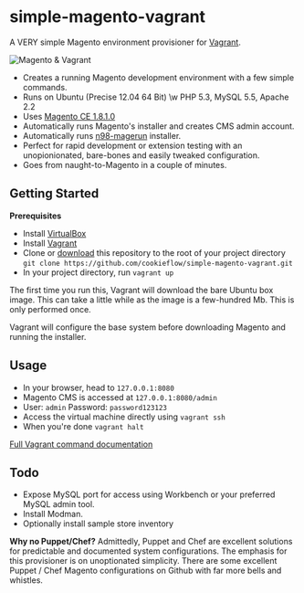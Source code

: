 simple-magento-vagrant
======================

A VERY simple Magento environment provisioner for [Vagrant](http://www.vagrantup.com/).

![Magento & Vagrant](https://cookieflow.files.wordpress.com/2013/07/magento_vagrant.jpg?w=525&h=225)

* Creates a running Magento development environment with a few simple commands.
* Runs on Ubuntu (Precise 12.04 64 Bit) \w PHP 5.3, MySQL 5.5, Apache 2.2
* Uses [Magento CE 1.8.1.0](http://www.magentocommerce.com/download)
* Automatically runs Magento's installer and creates CMS admin account.
* Automatically runs [n98-magerun](https://github.com/netz98/n98-magerun) installer. 
* Perfect for rapid development or extension testing with an unopionionated, bare-bones and easily tweaked configuration.
* Goes from naught-to-Magento in a couple of minutes.

## Getting Started

**Prerequisites**

* Install [VirtualBox](https://www.virtualbox.org/wiki/Downloads)
* Install [Vagrant](http://www.vagrantup.com/)
* Clone or [download](https://github.com/cookieflow/simple-magento-vagrant/archive/master.zip) this repository to the root of your project directory `git clone https://github.com/cookieflow/simple-magento-vagrant.git`
* In your project directory, run `vagrant up`

The first time you run this, Vagrant will download the bare Ubuntu box image. This can take a little while as the image is a few-hundred Mb. This is only performed once.

Vagrant will configure the base system before downloading Magento and running the installer.

## Usage

* In your browser, head to `127.0.0.1:8080`
* Magento CMS is accessed at `127.0.0.1:8080/admin`
* User: `admin` Password: `password123123`
* Access the virtual machine directly using `vagrant ssh`
* When you're done `vagrant halt`

[Full Vagrant command documentation](http://docs.vagrantup.com/v2/cli/index.html)

## Todo
* Expose MySQL port for access using Workbench or your preferred MySQL admin tool.
* Install Modman.
* Optionally install sample store inventory

**Why no Puppet/Chef?**
Admittedly, Puppet and Chef are excellent solutions for predictable and documented system configurations. The emphasis for this provisioner is on unoptionated simplicity. There are some excellent Puppet / Chef Magento configurations on Github with far more bells and whistles.



